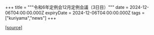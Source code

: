 +++
title = """令和6年定例会12月定例会議（3日目）"""
date = 2024-12-06T04:00:00.000Z
expiryDate = 2024-12-06T04:00:00.000Z
tags = ["kuriyama","news"]
+++


[[source]](https://www.town.kuriyama.hokkaido.jp/site/gikai/29687.html)
